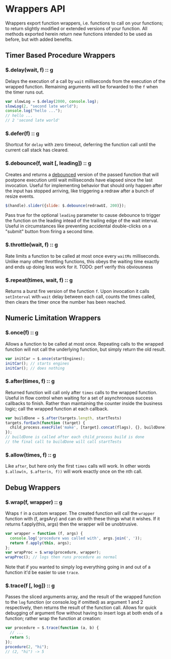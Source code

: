 # Wrappers API
Wrappers export function wrappers, i.e. functions to call on your functions; to return
slightly modified or extended versions of your function. All methods exported herein
return new functions intended to be used as before, but with added benefits.

## Timer Based Procedure Wrappers
### $.delay(wait, f) :: g
Delays the execution of a call by `wait` milliseconds from the execution of the wrapped
function. Remaining arguments will be forwarded to the `f` when the timer runs out.

````javascript
var slowLog = $.delay(2000, console.log);
slowLog(2, "second late world");
console.log("hello ...");
// hello ...
// 2 'second late world'
````

### $.defer(f) :: g
Shortcut for `delay` with zero timeout, deferring the function call
until the current call stack has cleared.

### $.debounce(f, wait [, leading]) :: g
Creates and returns a [debounced](http://en.wikipedia.com/debounce)
version of the passed function that will postpone execution until wait
milliseconds have elapsed since the last invocation.
Useful for implementing behavior that should only happen after the input
has stopped arriving, like triggering a redraw after a bunch of resize events.

````javascript
$(handle).slider({slide: $.debounce(redrawUI, 200)});
````

Pass true for the optional `leading` parameter to cause debounce to trigger the
function on the leading intead of the trailing edge of the wait interval.
Useful in circumstances like preventing accidental double-clicks
on a "submit" button from firing a second time.

### $.throttle(wait, f) :: g
Rate limits a function to be called at most once every `waitMs` milliseconds.
Unlike many other throttling functions, this obeys the waiting time exactly and ends
up doing less work for it. TODO: perf verify this obviousness

### $.repeat(times, wait, f) :: g
Returns a burst fire version of the function `f`. Upon invocation it calls
`setInterval` with `wait` delay between each call, counts the times called,
then clears the timer once the number has been reached.

## Numeric Limitation Wrappers
### $.once(f) :: g
Allows a function to be called at most once. Repeating calls to the wrapped function
will not call the underlying function, but simply return the old result.

````javascript
var initCar = $.once(startEngines);
initCar(); // starts engines
initCar(); // does nothing
````

### $.after(times, f) :: g
Returned function will call only after `times` calls to the wrapped function.
Useful in flow control when waiting for a set of asynchronous success callbacks to finish.
Rather than maintaining the counter inside the business logic; call the wrapped function
at each callback.

````javascript
var buildDone = $.after(targets.length, startTests)
targets.forEach(function (target) {
  child_process.execFile('make', [target].concat(flags), {}, buildDone);
});
// buildDone is called after each child_process build is done
// the final call to buildDone will call startTests
````

### $.allow(times, f) :: g
Like `after`, but here only the first `times` calls will work. In other words
`$.allow(n, $.after(n, f))` will work exactly once on the nth call.

## Debug Wrappers
### $.wrap(f, wrapper) :: g
Wraps `f` in a custom wrapper. The created function will call the `wrapper` function
with (f, argsAry) and can do with these things what it wishes. If it
returns f.apply(this, args) then the wrapper will be unobtrusive.

````javascript
var wrapper = function (f, args) {
  console.log('procedure was called with', args.join(', '));
  return f.apply(this, args);
};
var wrapProc = $.wrap(procedure, wrapper);
wrapProc(); // logs then runs procedure as normal
````

Note that if you wanted to simply log everything going in and out of a function
it'd be easier to use `trace`.

### $.trace(f [, log]) :: g
Passes the sliced arguments array, and the result of the wrapped function to the `log`
function (or console.log if omitted) as argument 1 and 2 respectively, then returns the
result of the function call. Allows for quick debugging of argument flow without
having to insert logs at both ends of a function; rather wrap the function at creation:

````javascript
var procedure = $.trace(function (a, b) {
  // ...
  return 5;
});
procedure(2, "hi");
// (2, "hi") -> 5
````

